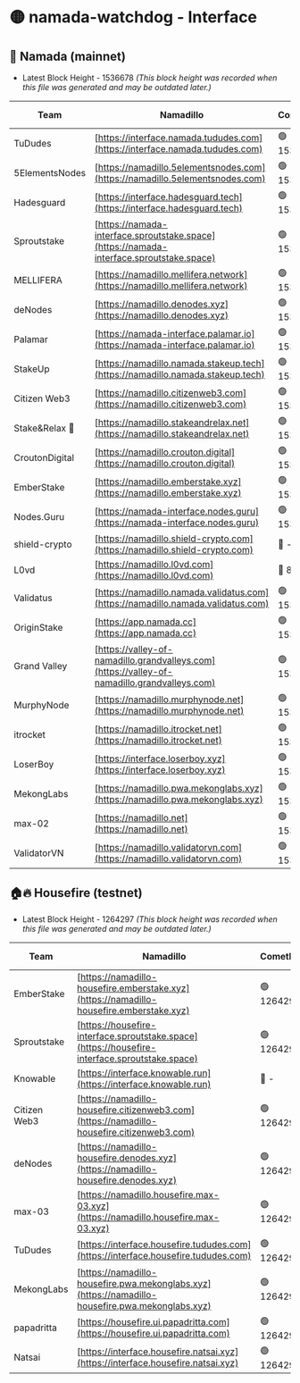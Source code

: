 # 🟡 namada-watchdog - Interface

## 🚀 Namada (mainnet)
- Latest Block Height - 1536678 *(This block height was recorded when this file was generated and may be outdated later.)*

| Team | Namadillo | CometBFT | Indexer | MASP Indexer |
|-|-|-|-|-|
| TuDudes | [https://interface.namada.tududes.com](https://interface.namada.tududes.com) | 🟢 1536650 | 🟢 1536650 | 🟢 1536650 |
| 5ElementsNodes | [https://namadillo.5elementsnodes.com](https://namadillo.5elementsnodes.com) | 🟢 1536650 | 🟢 1536650 | 🟢 1536650 |
| Hadesguard | [https://interface.hadesguard.tech](https://interface.hadesguard.tech) | 🟢 1536651 | 🟢 1536651 | 🟢 1536651 |
| Sproutstake | [https://namada-interface.sproutstake.space](https://namada-interface.sproutstake.space) | 🟢 1536651 | 🟢 1536651 | 🟢 1536651 |
| MELLIFERA | [https://namadillo.mellifera.network](https://namadillo.mellifera.network) | 🟢 1536652 | 🟢 1536652 | 🟢 1536652 |
| deNodes | [https://namadillo.denodes.xyz](https://namadillo.denodes.xyz) | 🟢 1536653 | 🟢 1536653 | 🟢 1536653 |
| Palamar | [https://namada-interface.palamar.io](https://namada-interface.palamar.io) | 🟢 1536654 | 🔴 - | 🔴 - |
| StakeUp | [https://namadillo.namada.stakeup.tech](https://namadillo.namada.stakeup.tech) | 🟢 1536658 | 🟢 1536658 | 🟢 1536658 |
| Citizen Web3 | [https://namadillo.citizenweb3.com](https://namadillo.citizenweb3.com) | 🟢 1536658 | 🟢 1536658 | 🟢 1536659 |
| Stake&Relax 🦥 | [https://namadillo.stakeandrelax.net](https://namadillo.stakeandrelax.net) | 🟢 1536659 | 🟢 1536659 | 🟢 1536659 |
| CroutonDigital | [https://namadillo.crouton.digital](https://namadillo.crouton.digital) | 🟢 1536660 | 🔴 1338918 | 🟢 1536660 |
| EmberStake | [https://namadillo.emberstake.xyz](https://namadillo.emberstake.xyz) | 🟢 1536661 | 🟢 1536661 | 🟢 1536661 |
| Nodes.Guru | [https://namada-interface.nodes.guru](https://namada-interface.nodes.guru) | 🟢 1536661 | 🟢 1536661 | 🟢 1536661 |
| shield-crypto | [https://namadillo.shield-crypto.com](https://namadillo.shield-crypto.com) | 🔴 - | 🔴 - | 🔴 - |
| L0vd | [https://namadillo.l0vd.com](https://namadillo.l0vd.com) | 🔴 894059 | 🔴 1304024 | 🔴 894059 |
| Validatus | [https://namadillo.namada.validatus.com](https://namadillo.namada.validatus.com) | 🟢 1536674 | 🔴 1338199 | 🟢 1536673 |
| OriginStake | [https://app.namada.cc](https://app.namada.cc) | 🟢 1536674 | 🟢 1536674 | 🟢 1536674 |
| Grand Valley | [https://valley-of-namadillo.grandvalleys.com](https://valley-of-namadillo.grandvalleys.com) | 🟢 1536674 | 🟢 1536674 | 🟢 1536674 |
| MurphyNode | [https://namadillo.murphynode.net](https://namadillo.murphynode.net) | 🟢 1536675 | 🟢 1536675 | 🔴 - |
| itrocket | [https://namadillo.itrocket.net](https://namadillo.itrocket.net) | 🟢 1536675 | 🟢 1536675 | 🟢 1536675 |
| LoserBoy | [https://interface.loserboy.xyz](https://interface.loserboy.xyz) | 🟢 1536676 | 🟢 1536676 | 🔴 - |
| MekongLabs | [https://namadillo.pwa.mekonglabs.xyz](https://namadillo.pwa.mekonglabs.xyz) | 🟢 1536677 | 🟢 1536677 | 🟢 1536677 |
| max-02 | [https://namadillo.net](https://namadillo.net) | 🟢 1536677 | 🟢 1536677 | 🟢 1536677 |
| ValidatorVN | [https://namadillo.validatorvn.com](https://namadillo.validatorvn.com) | 🟢 1536678 | 🟢 1536678 | 🟢 1536677 |

## 🏠🔥 Housefire (testnet)
- Latest Block Height - 1264297 *(This block height was recorded when this file was generated and may be outdated later.)*

| Team | Namadillo | CometBFT | Indexer | MASP Indexer |
|-|-|-|-|-|
| EmberStake | [https://namadillo-housefire.emberstake.xyz](https://namadillo-housefire.emberstake.xyz) | 🟢 1264292 | 🟢 1264292 | 🔴 1083022 |
| Sproutstake | [https://housefire-interface.sproutstake.space](https://housefire-interface.sproutstake.space) | 🟢 1264292 | 🟢 1264292 | 🟢 1264292 |
| Knowable | [https://interface.knowable.run](https://interface.knowable.run) | 🔴 - | 🔴 - | 🔴 - |
| Citizen Web3 | [https://namadillo-housefire.citizenweb3.com](https://namadillo-housefire.citizenweb3.com) | 🟢 1264293 | 🔴 1162824 | 🔴 - |
| deNodes | [https://namadillo-housefire.denodes.xyz](https://namadillo-housefire.denodes.xyz) | 🟢 1264295 | 🟢 1264295 | 🟢 1264295 |
| max-03 | [https://namadillo.housefire.max-03.xyz](https://namadillo.housefire.max-03.xyz) | 🟢 1264295 | 🟢 1264295 | 🟢 1264295 |
| TuDudes | [https://interface.housefire.tududes.com](https://interface.housefire.tududes.com) | 🟢 1264296 | 🟢 1264296 | 🟢 1264296 |
| MekongLabs | [https://namadillo-housefire.pwa.mekonglabs.xyz](https://namadillo-housefire.pwa.mekonglabs.xyz) | 🟢 1264296 | 🟢 1264296 | 🔴 1083022 |
| papadritta | [https://housefire.ui.papadritta.com](https://housefire.ui.papadritta.com) | 🟢 1264296 | 🟢 1264296 | 🟢 1264296 |
| Natsai | [https://interface.housefire.natsai.xyz](https://interface.housefire.natsai.xyz) | 🟢 1264297 | 🟢 1264297 | 🟢 1264297 |

